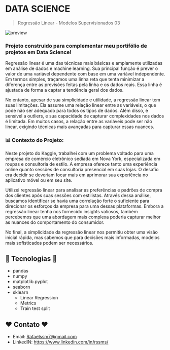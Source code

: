 # DATA SCIENCE
> Regressão Linear - Modelos Supervisionados 03

![preview](/Regressão%20Linear.png)

### Projeto construido para complementar meu portifólio de projetos em Data Science!  

Regressão linear é uma das técnicas mais básicas e amplamente utilizadas em análise de dados e machine learning. Sua principal função é prever o valor de uma variável dependente com base em uma variável independente. Em termos simples, traçamos uma linha reta que tenta minimizar a diferença entre as previsões feitas pela linha e os dados reais. Essa linha é ajustada de forma a captar a tendência geral dos dados.

No entanto, apesar de sua simplicidade e utilidade, a regressão linear tem suas limitações. Ela assume uma relação linear entre as variáveis, o que pode não ser adequado para todos os tipos de dados. Além disso, é sensível a outliers, e sua capacidade de capturar complexidades nos dados é limitada. Em muitos casos, a relação entre as variáveis pode ser não linear, exigindo técnicas mais avançadas para capturar essas nuances.

### 📊 Contexto do Projeto:

Neste projeto do Kaggle, trabalhei com um problema voltado para uma empresa de comércio eletrônico sediada em Nova York, especializada em roupas e consultoria de estilo. A empresa oferece tanto uma experiência online quanto sessões de consultoria presencial em suas lojas. O desafio era decidir se deveriam focar mais em aprimorar sua experiência no aplicativo móvel ou em seu site.

Utilizei regressão linear para analisar as preferências e padrões de compra dos clientes após suas sessões com estilistas. Através dessa análise, buscamos identificar se havia uma correlação forte o suficiente para direcionar os esforços da empresa para uma dessas plataformas. Embora a regressão linear tenha nos fornecido insights valiosos, também percebemos que uma abordagem mais complexa poderia capturar melhor as nuances do comportamento do consumidor.

No final, a simplicidade da regressão linear nos permitiu obter uma visão inicial rápida, mas sabemos que para decisões mais informadas, modelos mais sofisticados podem ser necessários.


## 🔧 Tecnologias 🔧

- pandas 
- numpy 
- matplotlib.pyplot 
- seaborn 
- sklearn
    - Linear Regression
    - Metrics 
    - Train test split

## ❤️ Contato ❤️
 
- Email: Rafaelssm7@gmail.com
- LinkedIN: https://www.linkedin.com/in/rssms/